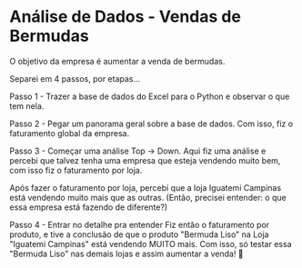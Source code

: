 # Análise de Dados - Vendas de Bermudas

O objetivo da empresa é aumentar a venda de bermudas. 

Separei em 4 passos, por etapas...

Passo 1 - Trazer a base de dados do Excel para o Python e observar o que tem nela.

Passo 2 - Pegar um panorama geral sobre a base de dados.
Com isso, fiz o faturamento global da empresa.

Passo 3 - Começar uma análise Top -> Down. 
Aqui fiz uma análise e percebi que talvez tenha uma empresa que esteja vendendo muito bem, com isso fiz o faturamento por loja.


Após fazer o faturamento por loja, percebi que a loja Iguatemi Campinas está vendendo muito mais que as outras. 
(Então, precisei entender: o que essa empresa está fazendo de diferente?)

Passo 4 - Entrar no detalhe pra entender
Fiz então o faturamento por produto, e tive a conclusão de que o produto "Bermuda Liso" na Loja "Iguatemi Campinas" está vendendo MUITO mais.
Com isso, só testar essa "Bermuda Liso" nas demais lojas e assim aumentar a venda! 🙂




